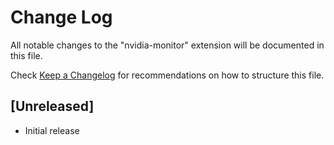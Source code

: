 # Change Log

All notable changes to the "nvidia-monitor" extension will be documented in this file.

Check [Keep a Changelog](http://keepachangelog.com/) for recommendations on how to structure this file.

## [Unreleased]

- Initial release
